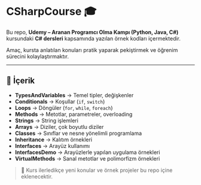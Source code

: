 # CSharpCourse 🎓

Bu repo, **Udemy – Aranan Programcı Olma Kampı (Python, Java, C#)** kursundaki **C# dersleri** kapsamında yazılan örnek kodları içermektedir.  

Amaç, kursta anlatılan konuları pratik yaparak pekiştirmek ve öğrenim sürecini kolaylaştırmaktır.

---

## 📂 İçerik


- **TypesAndVariables** → Temel tipler, değişkenler  
- **Conditionals** → Koşullar (`if`, `switch`)  
- **Loops** → Döngüler (`for`, `while`, `foreach`)  
- **Methods** → Metotlar, parametreler, overloading  
- **Strings** → String işlemleri  
- **Arrays** → Diziler, çok boyutlu diziler  
- **Classes** → Sınıflar ve nesne yönelimli programlama  
- **Inheritance** → Kalıtım örnekleri  
- **Interfaces** → Arayüz kullanımı  
- **InterfacesDemo** → Arayüzlerle yapılan uygulama örnekleri  
- **VirtualMethods** → Sanal metotlar ve polimorfizm örnekleri 

> 📌 Kurs ilerledikçe yeni konular ve örnek projeler bu repo içine eklenecektir.


